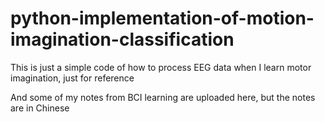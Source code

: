 # python-implementation-of-motion-imagination-classification
This is just a simple code of how to process EEG data when I learn motor imagination, just for reference




And some of my notes from BCI learning are uploaded here, but the notes are in Chinese


